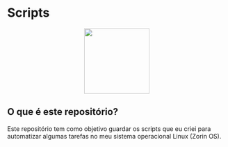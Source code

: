 # Scripts
<center><img src="https://cdn.icon-icons.com/icons2/512/PNG/512/prog-bash02_icon-icons.com_50815.png" width = "150px"/></center>

## O que é este repositório?
Este repositório tem como objetivo guardar os scripts que eu criei para automatizar algumas tarefas no meu sistema operacional Linux (Zorin OS).

